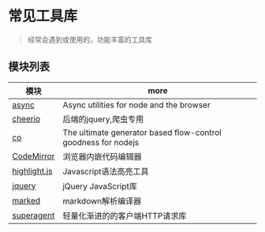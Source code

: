 # 常见工具库

> 经常会遇到或使用的，功能丰富的工具库

## 模块列表

模块                                                        | more
--------------------------------------------------------- | -------------------------------------------------------------
[async](https://github.com/caolan/async)                  | Async utilities for node and the browser
[cheerio](https://github.com/cheeriojs/cheerio)           | 后端的jquery,爬虫专用
[co](https://github.com/tj/co)                            | The ultimate generator based flow-control goodness for nodejs
[CodeMirror](https://github.com/codemirror/CodeMirror)    | 浏览器内嵌代码编辑器
[highlight.js](https://github.com/isagalaev/highlight.js) | Javascript语法高亮工具
[jquery](https://github.com/jquery/jquery)                | jQuery JavaScript库
[marked](https://github.com/chjj/marked)                  | markdown解析编译器
[superagent](https://github.com/visionmedia/superagent)   | 轻量化渐进的的客户端HTTP请求库
